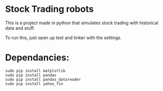 # Stock Trading robots

This is a project made in python that simulates stock trading with historical data and stuff.

To run this, just open up test and tinker with the settings.

# Dependancies:

```
sudo pip install matplotlib
sudo pip install pandas
sudo pip install pandas_datareader
sudo pip install yahoo_fin
```

